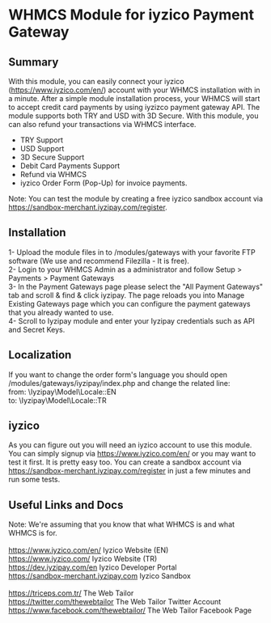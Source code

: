 # WHMCS Module for iyzico Payment Gateway
## Summary ##

With this module, you can easily connect your iyzico (https://www.iyzico.com/en/) account with your WHMCS installation with in a minute. After a simple module installation process, your WHMCS will start to accept credit card payments by using iyzizco payment gateway API. The module supports both TRY and USD with 3D Secure. With this module, you can also refund your transactions via WHMCS interface.

- TRY Support
- USD Support
- 3D Secure Support
- Debit Card Payments Support
- Refund via WHMCS
- iyzico Order Form (Pop-Up) for invoice payments.

Note: You can test the module by creating a free iyzico sandbox account via https://sandbox-merchant.iyzipay.com/register.

## Installation ##

1- Upload the module files in to /modules/gateways with your favorite FTP software (We use and recommend Filezilla - It is free).<br />
2- Login to your WHMCS Admin as a administrator and follow Setup > Payments > Payment Gateways<br />
3- In the Payment Gateways page please select the "All Payment Gateways" tab and scroll & find & click iyzipay. The page reloads you into  Manage Existing Gateways page which you can configure the payment gateways that you already wanted to use.<br />
4- Scroll to Iyzipay module and enter your Iyzipay credentials such as API and Secret Keys.<br />

## Localization ##

If you want to change the order form's language you should open /modules/gateways/iyzipay/index.php and change the related line:<br />
from: \Iyzipay\Model\Locale::EN<br />
to: \Iyzipay\Model\Locale::TR

## iyzico ##

As you can figure out you will need an iyzico account to use this module. You can simply signup via https://www.iyzico.com/en/ or you may want to test it first. It is pretty easy too. You can create a sandbox account via https://sandbox-merchant.iyzipay.com/register in just a few minutes and run some tests.

## Useful Links and Docs ##
Note: We're assuming that you know that what WHMCS is and what WHMCS is for.<br />
<br />
https://www.iyzico.com/en/ Iyzico Website (EN)<br />
https://www.iyzico.com/ Iyzico Website (TR)<br />
https://dev.iyzipay.com/en Iyzico Developer Portal<br />
https://sandbox-merchant.iyzipay.com Iyzico Sandbox<br />
<br />
https://triceps.com.tr/ The Web Tailor<br />
https://twitter.com/thewebtailor The Web Tailor Twitter Account<br />
https://www.facebook.com/thewebtailor/ The Web Tailor Facebook Page<br />
